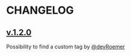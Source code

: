 # CHANGELOG

## [v.1.2.0](https://github.com/tubone24/update_release/releases/tag/v1.2.0)

Possibility to find a custom tag by [@devRoemer](https://github.com/devRoemer)
